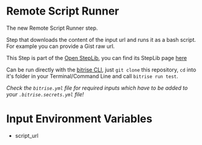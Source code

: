 # Remote Script Runner

The new Remote Script Runner step.

Step that downloads the content of the input url and runs it as a bash script.
For example you can provide a Gist raw url.

This Step is part of the [Open StepLib](http://www.steplib.com/), you can find its StepLib page [here](http://www.steplib.com/step/remote-bash-script-runner)


Can be run directly with the [bitrise CLI](https://github.com/bitrise-io/bitrise),
just `git clone` this repository, `cd` into it's folder in your Terminal/Command Line
and call `bitrise run test`.

*Check the `bitrise.yml` file for required inputs which have to be
added to your `.bitrise.secrets.yml` file!*


# Input Environment Variables
- script_url
